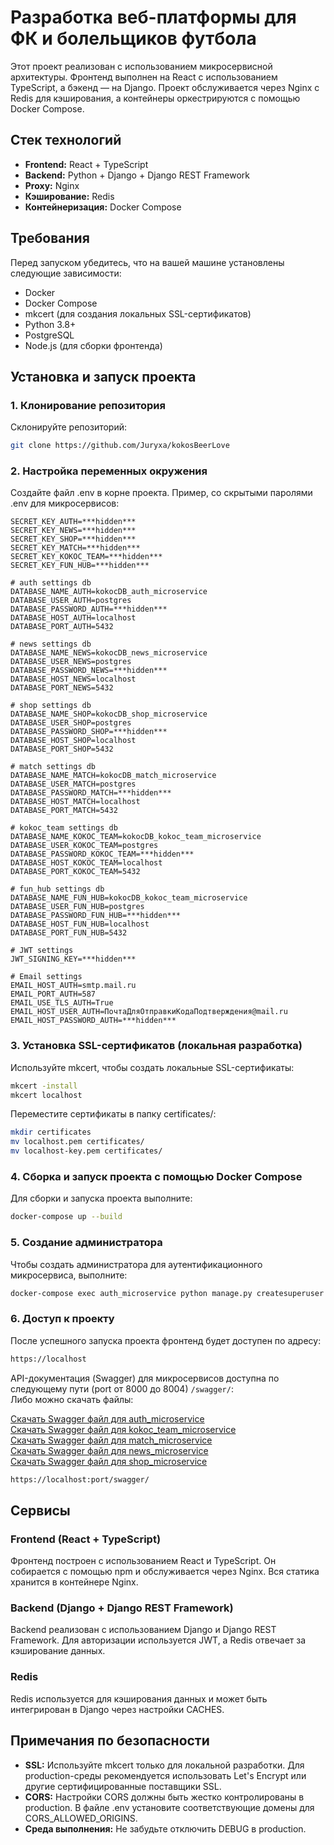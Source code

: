 # Разработка веб-платформы для ФК и болельщиков футбола 

Этот проект реализован с использованием микросервисной архитектуры. Фронтенд выполнен на React с использованием TypeScript, а бэкенд — на Django. Проект обслуживается через Nginx с Redis для кэширования, а контейнеры оркестрируются с помощью Docker Compose.

## Стек технологий

- **Frontend:** React + TypeScript
- **Backend:** Python + Django + Django REST Framework
- **Proxy:** Nginx
- **Кэширование:** Redis
- **Контейнеризация:** Docker Compose

## Требования

Перед запуском убедитесь, что на вашей машине установлены следующие зависимости:

- Docker
- Docker Compose
- mkcert (для создания локальных SSL-сертификатов)
- Python 3.8+
- PostgreSQL
- Node.js (для сборки фронтенда)

## Установка и запуск проекта

### 1. Клонирование репозитория

Склонируйте репозиторий:

```bash
git clone https://github.com/Juryxa/kokosBeerLove
```
### 2. Настройка переменных окружения

Создайте файл .env в корне проекта. Пример, со скрытыми паролями .env для микросервисов:
```env
SECRET_KEY_AUTH=***hidden***
SECRET_KEY_NEWS=***hidden***
SECRET_KEY_SHOP=***hidden***
SECRET_KEY_MATCH=***hidden***
SECRET_KEY_KOKOC_TEAM=***hidden***
SECRET_KEY_FUN_HUB=***hidden***

# auth settings db
DATABASE_NAME_AUTH=kokocDB_auth_microservice
DATABASE_USER_AUTH=postgres
DATABASE_PASSWORD_AUTH=***hidden***
DATABASE_HOST_AUTH=localhost
DATABASE_PORT_AUTH=5432

# news settings db
DATABASE_NAME_NEWS=kokocDB_news_microservice
DATABASE_USER_NEWS=postgres
DATABASE_PASSWORD_NEWS=***hidden***
DATABASE_HOST_NEWS=localhost
DATABASE_PORT_NEWS=5432

# shop settings db
DATABASE_NAME_SHOP=kokocDB_shop_microservice
DATABASE_USER_SHOP=postgres
DATABASE_PASSWORD_SHOP=***hidden***
DATABASE_HOST_SHOP=localhost
DATABASE_PORT_SHOP=5432

# match settings db
DATABASE_NAME_MATCH=kokocDB_match_microservice
DATABASE_USER_MATCH=postgres
DATABASE_PASSWORD_MATCH=***hidden***
DATABASE_HOST_MATCH=localhost
DATABASE_PORT_MATCH=5432

# kokoc_team settings db
DATABASE_NAME_KOKOC_TEAM=kokocDB_kokoc_team_microservice
DATABASE_USER_KOKOC_TEAM=postgres
DATABASE_PASSWORD_KOKOC_TEAM=***hidden***
DATABASE_HOST_KOKOC_TEAM=localhost
DATABASE_PORT_KOKOC_TEAM=5432

# fun_hub settings db
DATABASE_NAME_FUN_HUB=kokocDB_kokoc_team_microservice
DATABASE_USER_FUN_HUB=postgres
DATABASE_PASSWORD_FUN_HUB=***hidden***
DATABASE_HOST_FUN_HUB=localhost
DATABASE_PORT_FUN_HUB=5432

# JWT settings
JWT_SIGNING_KEY=***hidden***

# Email settings
EMAIL_HOST_AUTH=smtp.mail.ru
EMAIL_PORT_AUTH=587
EMAIL_USE_TLS_AUTH=True
EMAIL_HOST_USER_AUTH=ПочтаДляОтправкиКодаПодтверждения@mail.ru
EMAIL_HOST_PASSWORD_AUTH=***hidden***
```
### 3. Установка SSL-сертификатов (локальная разработка)
Используйте mkcert, чтобы создать локальные SSL-сертификаты:
```bash
mkcert -install
mkcert localhost
```
Переместите сертификаты в папку certificates/:
```bash
mkdir certificates
mv localhost.pem certificates/
mv localhost-key.pem certificates/
```
### 4. Сборка и запуск проекта с помощью Docker Compose
Для сборки и запуска проекта выполните:
```bash
docker-compose up --build
```
### 5. Создание администратора
Чтобы создать администратора для аутентификационного микросервиса, выполните:
```bash
docker-compose exec auth_microservice python manage.py createsuperuser
```
### 6. Доступ к проекту
После успешного запуска проекта фронтенд будет доступен по адресу:
```bash
https://localhost
```
API-документация (Swagger) для микросервисов доступна по следующему пути (port от 8000 до 8004) `/swagger/`:  
Либо можно скачать файлы:

[Скачать Swagger файл для auth_microservice](https://github.com/Juryxa/kokosBeerLove/blob/main/auth_microservice)  
[Скачать Swagger файл для kokoc_team_microservice](https://github.com/Juryxa/kokosBeerLove/blob/main/kokoc_team_microservice)  
[Скачать Swagger файл для match_microservice](https://github.com/Juryxa/kokosBeerLove/blob/main/match_microservice)  
[Скачать Swagger файл для news_microservice](https://github.com/Juryxa/kokosBeerLove/blob/main/news_microservice)  
[Скачать Swagger файл для shop_microservice](https://github.com/Juryxa/kokosBeerLove/blob/main/shop_microservice)

```bash
https://localhost:port/swagger/
```
## Сервисы
### Frontend (React + TypeScript)
Фронтенд построен с использованием React и TypeScript. Он собирается с помощью npm и обслуживается через Nginx. Вся статика хранится в контейнере Nginx.
### Backend (Django + Django REST Framework)
Backend реализован с использованием Django и Django REST Framework. Для авторизации используется JWT, а Redis отвечает за кэширование данных.
### Redis
Redis используется для кэширования данных и может быть интегрирован в Django через настройки CACHES.

## Примечания по безопасности
- **SSL:** Используйте mkcert только для локальной разработки. Для production-среды рекомендуется использовать Let's Encrypt или другие сертифицированные поставщики SSL.
- **CORS:**  Настройки CORS должны быть жестко контролированы в production. В файле .env установите соответствующие домены для CORS_ALLOWED_ORIGINS.
- **Среда выполнения:** Не забудьте отключить DEBUG в production.
